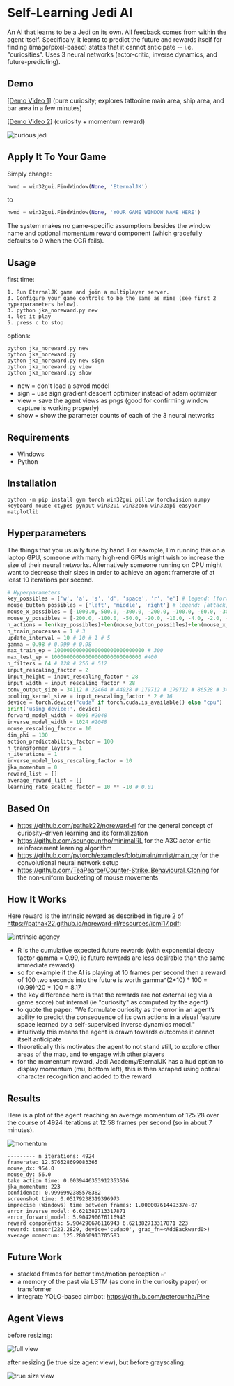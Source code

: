 # Self-Learning Jedi AI

An AI that learns to be a Jedi on its own. All feedback comes from within the agent itself. Specificaly, it learns to predict the future and rewards itself for finding (image/pixel-based) states that it cannot anticipate -- i.e. "curiosities". Uses 3 neural networks (actor-critic, inverse dynamics, and future-predicting).

## Demo

[[Demo Video 1]](https://youtu.be/2mIrj11kYDM) (pure curiosity; explores tattooine main area, ship area, and bar area in a few minutes)

[[Demo Video 2]](https://youtu.be/mXtO8pNLKDE) (curiosity + momentum reward)

![curious jedi](https://github.com/nullonesix/jedi_noreward_rl/blob/main/noreward_demo.png?raw=true)

## Apply It To Your Game

Simply change:
```py
hwnd = win32gui.FindWindow(None, 'EternalJK')
```
to
```py
hwnd = win32gui.FindWindow(None, 'YOUR GAME WINDOW NAME HERE')
```
The system makes no game-specific assumptions besides the window name and optional momentum reward component (which gracefully defaults to 0 when the OCR fails).

## Usage

first time:
```
1. Run EternalJK game and join a multiplayer server.
3. Configure your game controls to be the same as mine (see first 2 hyperparameters below).
3. python jka_noreward.py new
4. let it play
5. press c to stop
```
options:
```
python jka_noreward.py new
python jka_noreward.py 
python jka_noreward.py new sign
python jka_noreward.py view
python jka_noreward.py show
```
- new = don't load a saved model
- sign = use sign gradient descent optimizer instead of adam optimizer
- view = save the agent views as pngs (good for confirming window capture is working properly)
- show = show the parameter counts of each of the 3 neural networks

## Requirements

- Windows
- Python

## Installation

```
python -m pip install gym torch win32gui pillow torchvision numpy keyboard mouse ctypes pynput win32ui win32con win32api easyocr matplotlib
```

## Hyperparameters

The things that you usually tune by hand. For eaxmple, I'm running this on a laptop GPU, someone with many high-end GPUs might wish to increase the size of their neural networks. Alternatively someone running on CPU might want to decrease their sizes in order to achieve an agent framerate of at least 10 iterations per second.

```py
# Hyperparameters
key_possibles = ['w', 'a', 's', 'd', 'space', 'r', 'e'] # legend: [forward, left, back, right, style, use, center view]
mouse_button_possibles = ['left', 'middle', 'right'] # legend: [attack, crouch, jump]
mouse_x_possibles = [-1000.0,-500.0, -300.0, -200.0, -100.0, -60.0, -30.0, -20.0, -10.0, -4.0, -2.0, -0.0, 2.0, 4.0, 10.0, 20.0, 30.0, 60.0, 100.0, 200.0, 300.0, 500.0,1000.0]
mouse_y_possibles = [-200.0, -100.0, -50.0, -20.0, -10.0, -4.0, -2.0, -0.0, 2.0, 4.0, 10.0, 20.0, 50.0, 100.0, 200.0]
n_actions = len(key_possibles)+len(mouse_button_possibles)+len(mouse_x_possibles)+len(mouse_y_possibles)
n_train_processes = 1 # 3
update_interval = 10 # 10 # 1 # 5
gamma = 0.98 # 0.999 # 0.98
max_train_ep = 10000000000000000000000000000 # 300
max_test_ep = 10000000000000000000000000000 #400
n_filters = 64 # 128 # 256 # 512
input_rescaling_factor = 2
input_height = input_rescaling_factor * 28
input_width = input_rescaling_factor * 28
conv_output_size = 34112 # 22464 # 44928 # 179712 # 179712 # 86528 # 346112 # 73728
pooling_kernel_size = input_rescaling_factor * 2 # 16
device = torch.device("cuda" if torch.cuda.is_available() else "cpu")
print('using device:', device)
forward_model_width = 4096 #2048
inverse_model_width = 1024 #2048
mouse_rescaling_factor = 10
dim_phi = 100
action_predictability_factor = 100
n_transformer_layers = 1
n_iterations = 1
inverse_model_loss_rescaling_factor = 10
jka_momentum = 0
reward_list = []
average_reward_list = []
learning_rate_scaling_factor = 10 ** -10 # 0.01
```

## Based On

- https://github.com/pathak22/noreward-rl for the general concept of curiosity-driven learning and its formalization
- https://github.com/seungeunrho/minimalRL for the A3C actor-critic reinforcement learning algorithm
- https://github.com/pytorch/examples/blob/main/mnist/main.py for the convolutional neural network setup
- https://github.com/TeaPearce/Counter-Strike_Behavioural_Cloning for the non-uniform bucketing of mouse movements

## How It Works

Here reward is the intrinsic reward as described in figure 2 of https://pathak22.github.io/noreward-rl/resources/icml17.pdf:

![intrinsic agency](https://raw.githubusercontent.com/nullonesix/jedi_noreward_rl/main/noreward.png)

- R is the cumulative expected future rewards (with exponential decay factor gamma = 0.99, ie future rewards are less desirable than the same immediate rewards)
- so for example if the AI is playing at 10 frames per second then a reward of 100 two seconds into the future is worth gamma^(2*10) * 100 = (0.99)^20 * 100 = 8.17
- the key difference here is that the rewards are not external (eg via a game score) but internal (ie "curiosity" as computed by the agent)
- to quote the paper: "We formulate curiosity as the error in an agent’s ability to predict the consequence of its own actions in a visual feature space learned by a self-supervised inverse dynamics model."
- intuitively this means the agent is drawn towards outcomes it cannot itself anticipate
- theoretically this motivates the agent to not stand still, to explore other areas of the map, and to engage with other players
- for the momentum reward, Jedi Academy/EternalJK has a hud option to display momentum (mu, bottom left), this is then scraped using optical character recognition and added to the reward

## Results

Here is a plot of the agent reaching an average momentum of 125.28 over the course of 4924 iterations at 12.58 frames per second (so in about 7 minutes).

![momentum](https://raw.githubusercontent.com/nullonesix/jedi_noreward_rl/main/plot_125_average_momentum.png)

```
--------- n_iterations: 4924
framerate: 12.576528699083365
mouse_dx: 954.0
mouse_dy: 56.0
take action time: 0.0039446353912353516
jka_momentum: 223
confidence: 0.9996992385578382
screenshot time: 0.05179238319396973
imprecise (Windows) time between frames: 1.00000761449337e-07
error_inverse_model: 6.621382713317871
error_forward_model: 5.904290676116943
reward components: 5.904290676116943 6.621382713317871 223
reward: tensor(222.2829, device='cuda:0', grad_fn=<AddBackward0>)
average momentum: 125.28060913705583
```

## Future Work

- stacked frames for better time/motion perception ✅
- a memory of the past via LSTM (as done in the curiosity paper) or transformer
- integrate YOLO-based aimbot: https://github.com/petercunha/Pine

## Agent Views

before resizing:

![full view](https://raw.githubusercontent.com/nullonesix/jedi_noreward_rl/main/view.png)

after resizing (ie true size agent view), but before grayscaling:

![true size view](https://raw.githubusercontent.com/nullonesix/jedi_noreward_rl/main/agent_view.png)
